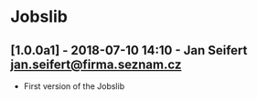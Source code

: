 # Jobslib

## [1.0.0a1] - 2018-07-10 14:10 - Jan Seifert <jan.seifert@firma.seznam.cz>
- First version of the Jobslib
